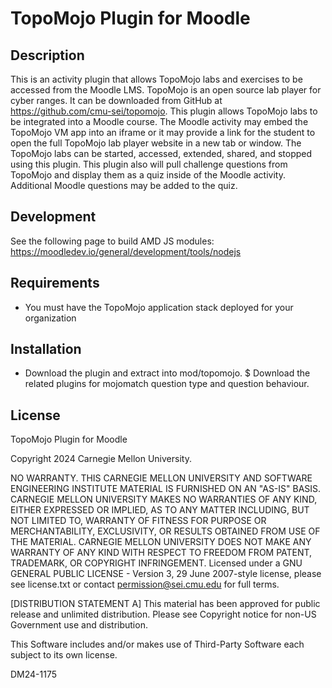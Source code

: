 # TopoMojo Plugin for Moodle

## Description
This is an activity plugin that allows TopoMojo labs and exercises to be accessed from the Moodle LMS. TopoMojo is an open source lab player for cyber ranges. It can be downloaded from GitHub at https://github.com/cmu-sei/topomojo. This plugin allows TopoMojo labs to be integrated into a Moodle course. The Moodle activity may embed the TopoMojo VM app into an iframe or it may provide a link for the student to open the full TopoMojo lab player website in a new tab or window. The TopoMojo labs can be started, accessed, extended, shared, and stopped using this plugin. This plugin also will pull challenge questions from TopoMojo and display them as a quiz inside of the Moodle activity. Additional Moodle questions may be added to the quiz.

## Development
See the following page to build AMD JS modules:
https://moodledev.io/general/development/tools/nodejs

## Requirements
* You must have the TopoMojo application stack deployed for your organization

## Installation
* Download the plugin and extract into mod/topomojo.
$ Download the related plugins for mojomatch question type and question behaviour.

## License
TopoMojo Plugin for Moodle

Copyright 2024 Carnegie Mellon University.

NO WARRANTY. THIS CARNEGIE MELLON UNIVERSITY AND SOFTWARE ENGINEERING INSTITUTE MATERIAL IS FURNISHED ON AN "AS-IS" BASIS.
CARNEGIE MELLON UNIVERSITY MAKES NO WARRANTIES OF ANY KIND, EITHER EXPRESSED OR IMPLIED, AS TO ANY MATTER INCLUDING, BUT NOT LIMITED TO,
WARRANTY OF FITNESS FOR PURPOSE OR MERCHANTABILITY, EXCLUSIVITY, OR RESULTS OBTAINED FROM USE OF THE MATERIAL.
CARNEGIE MELLON UNIVERSITY DOES NOT MAKE ANY WARRANTY OF ANY KIND WITH RESPECT TO FREEDOM FROM PATENT, TRADEMARK, OR COPYRIGHT INFRINGEMENT.
Licensed under a GNU GENERAL PUBLIC LICENSE - Version 3, 29 June 2007-style license, please see license.txt or contact permission@sei.cmu.edu for full
terms.

[DISTRIBUTION STATEMENT A] This material has been approved for public release and unlimited distribution.
Please see Copyright notice for non-US Government use and distribution.

This Software includes and/or makes use of Third-Party Software each subject to its own license.

DM24-1175

